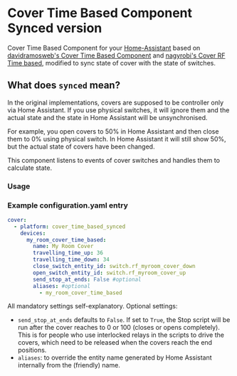 # Cover Time Based Component Synced version

Cover Time Based Component for your [Home-Assistant](http://www.home-assistant.io) based on [davidramosweb's Cover Time Based Component](https://github.com/davidramosweb/home-assistant-custom-components-cover-time-based) and [nagyrobi's Cover RF Time based](https://github.com/nagyrobi/home-assistant-custom-components-cover-rf-time-based/),
modified to sync state of cover with the state of switches.

## What does `synced` mean?

In the original implementations, covers are supposed to be controller only via Home Assistant.
If you use physical switches, it will ignore them and the actual state and the state in Home Assistant will be unsynchronised.

For example, you open covers to 50% in Home Assistant and then close them to 0% using physical switch.
In Home Assistant it will still show 50%, but the actual state of covers have been changed.

This component listens to events of cover switches and handles them to calculate state.

### Usage

### Example configuration.yaml entry
```yaml
cover:
  - platform: cover_time_based_synced
    devices:
      my_room_cover_time_based:
        name: My Room Cover
        travelling_time_up: 36
        travelling_time_down: 34
        close_switch_entity_id: switch.rf_myroom_cover_down
        open_switch_entity_id: switch.rf_myroom_cover_up
        send_stop_at_ends: False #optional
        aliases: #optional
          - my_room_cover_time_based
```

All mandatory settings self-explanatory. 
Optional settings:
- `send_stop_at_ends` defaults to `False`. If set to `True`, the Stop script will be run after the cover reaches to 0 or 100 (closes or opens completely). This is for people who use interlocked relays in the scripts to drive the covers, which need to be released when the covers reach the end positions.
- `aliases`: to override the entity name generated by Home Assistant internally from the (friendly) name. 
